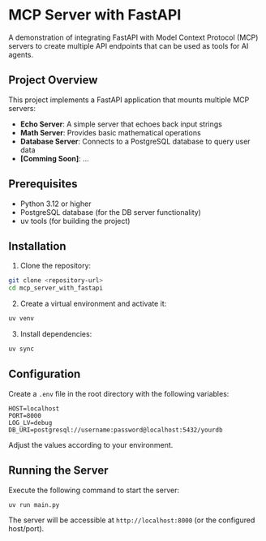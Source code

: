 # MCP Server with FastAPI

A demonstration of integrating FastAPI with Model Context Protocol (MCP) servers to create multiple API endpoints that can be used as tools for AI agents.

## Project Overview

This project implements a FastAPI application that mounts multiple MCP servers:
- **Echo Server**: A simple server that echoes back input strings
- **Math Server**: Provides basic mathematical operations
- **Database Server**: Connects to a PostgreSQL database to query user data
- **[Comming Soon]**: ...

## Prerequisites

- Python 3.12 or higher
- PostgreSQL database (for the DB server functionality)
- uv tools (for building the project)

## Installation

1. Clone the repository:
```bash
git clone <repository-url>
cd mcp_server_with_fastapi
```

2. Create a virtual environment and activate it:
```bash
uv venv
```

3. Install dependencies:
```bash
uv sync
```

## Configuration

Create a `.env` file in the root directory with the following variables:
```
HOST=localhost
PORT=8000
LOG_LV=debug
DB_URI=postgresql://username:password@localhost:5432/yourdb
```

Adjust the values according to your environment.

## Running the Server

Execute the following command to start the server:
```bash
uv run main.py
```

The server will be accessible at `http://localhost:8000` (or the configured host/port).
